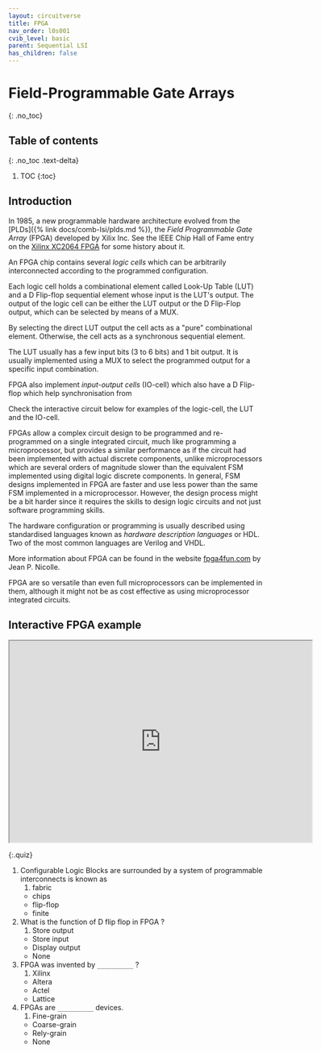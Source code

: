 ```yaml
---
layout: circuitverse
title: FPGA
nav_order: l0s001
cvib_level: basic
parent: Sequential LSI
has_children: false
---
```



# Field-Programmable Gate Arrays
{: .no_toc}


## Table of contents
{: .no_toc .text-delta}

1. TOC
{:toc}


## Introduction

In 1985, a new programmable hardware architecture evolved from the [PLDs]({% link docs/comb-lsi/plds.md %}), the *Field Programmable Gate Array* (FPGA) developed by Xilix Inc. See the IEEE Chip Hall of Fame entry on the [Xilinx XC2064 FPGA](https://spectrum.ieee.org/tech-history/silicon-revolution/chip-hall-of-fame-xilinx-xc2064-fpga) for some history about it.

An FPGA chip contains several *logic cells* which can be arbitrarily interconnected according to the programmed configuration.

Each logic cell holds a combinational element called Look-Up Table (LUT) and a D Flip-flop sequential element whose input is the LUT's output. The output of the logic cell can be either the LUT output or the D Flip-Flop output, which can be selected by means of a MUX.

By selecting the direct LUT output the cell acts as a "pure" combinational element. Otherwise, the cell acts as a synchronous sequential element.

The LUT usually has a few input bits (3 to 6 bits) and 1 bit output. It is usually implemented using a MUX to select the programmed output for a specific input combination.

FPGA also implement *input-output cells* (IO-cell) which also have a D Flip-flop which help synchronisation from

Check the interactive circuit below for examples of the logic-cell, the LUT and the IO-cell.

FPGAs allow a complex circuit design to be programmed and re-programmed on a single integrated circuit, much like programming a microprocessor, but provides a similar performance as if the circuit had been implemented with actual discrete components, unlike microprocessors which are several orders of magnitude slower than the equivalent FSM implemented using digital logic discrete components. In general, FSM designs implemented in FPGA are faster and use less power than the same FSM implemented in a microprocessor. However, the design process might be a bit harder since it requires the skills to design logic circuits and not just software programming skills.

The hardware configuration or programming is usually described using standardised languages known as *hardware description languages* or HDL. Two of the most common languages are Verilog and VHDL.

More information about FPGA can be found in the website [fpga4fun.com](https://www.fpga4fun.com/FPGAinfo1.html) by Jean P. Nicolle.

FPGA are so versatile than even full microprocessors can be implemented in them, although it might not be as cost effective as using microprocessor integrated circuits.


## Interactive FPGA example

<iframe width="600px" height="400px" 
	src="https://circuitverse.org/simulator/embed/fpga" 
	id="projectPreview" scrolling="no"
	webkitAllowFullScreen mozAllowFullScreen allowFullScreen>
</iframe>

{:.quiz}

1. Configurable Logic Blocks are surrounded by a system of programmable interconnects is known as
   1. fabric
   * chips
   * flip-flop
   * finite 
2. What is the function of D flip flop in FPGA ?
   1. Store output
   * Store input
   * Display output
   * None
3. FPGA was invented by `__________` ?
   1. Xilinx
   * Altera
   * Actel
   * Lattice   
4. FPGAs are `__________` devices.
   1. Fine-grain
   * Coarse-grain
   * Rely-grain
   * None 
